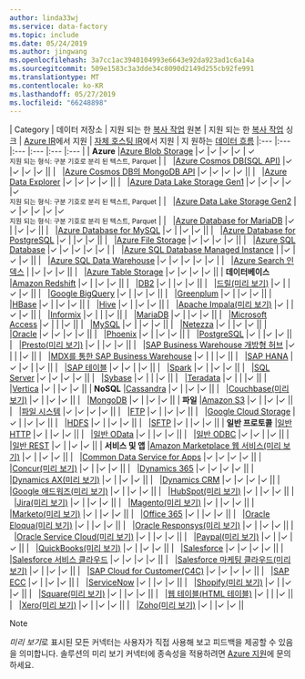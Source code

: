 ```yaml
---
author: linda33wj
ms.service: data-factory
ms.topic: include
ms.date: 05/24/2019
ms.author: jingwang
ms.openlocfilehash: 3a7cc1ac3940104993e6643e92da923ad1c6a14a
ms.sourcegitcommit: 509e1583c3a3dde34c8090d2149d255cb92fe991
ms.translationtype: MT
ms.contentlocale: ko-KR
ms.lasthandoff: 05/27/2019
ms.locfileid: "66248898"
---
```

| Category | 데이터 저장소 | 지원 되는 한 [복사 작업](../articles/data-factory/copy-activity-overview.md) 원본 | 지원 되는 한 [복사 작업](../articles/data-factory/copy-activity-overview.md) 싱크 | [Azure IR](../articles/data-factory/concepts-integration-runtime.md#azure-integration-runtime)에서 지원 | [자체 호스팅 IR](../articles/data-factory/concepts-integration-runtime.md#self-hosted-integration-runtime)에서 지원 | 지 원하는 [데이터 흐름](../articles/data-factory/concepts-data-flow-overview.md)
|:--- |:--- |:--- |:--- |:--- |:--- |
| **Azure** |[Azure Blob Storage](../articles/data-factory/connector-azure-blob-storage.md) |✓ |✓ |✓ |✓  | ✓ <br> <small>지원 되는 형식: 구분 기호로 분리 된 텍스트, Parquet</small> |
| &nbsp; |[Azure Cosmos DB(SQL API)](../articles/data-factory/connector-azure-cosmos-db.md) |✓ |✓ |✓ |✓  ||
| &nbsp; |[Azure Cosmos DB의 MongoDB API](../articles/data-factory/connector-azure-cosmos-db-mongodb-api.md) |✓ |✓ |✓ |✓  ||
| &nbsp; |[Azure Data Explorer](../articles/data-factory/connector-azure-data-explorer.md) |✓ |✓ |✓ |✓ ||
| &nbsp; |[Azure Data Lake Storage Gen1](../articles/data-factory/connector-azure-data-lake-store.md) |✓ |✓ |✓ |✓  |✓ <br> <small>지원 되는 형식: 구분 기호로 분리 된 텍스트, Parquet</small> |
| &nbsp; |[Azure Data Lake Storage Gen2](../articles/data-factory/connector-azure-data-lake-storage.md) |✓ |✓ |✓ |✓  |✓ <br> <small>지원 되는 형식: 구분 기호로 분리 된 텍스트, Parquet</small> |
| &nbsp; |[Azure Database for MariaDB](../articles/data-factory/connector-azure-database-for-mariadb.md) |✓ | |✓ |✓  ||
| &nbsp; |[Azure Database for MySQL](../articles/data-factory/connector-azure-database-for-mysql.md) |✓ | |✓ |✓  ||
| &nbsp; |[Azure Database for PostgreSQL](../articles/data-factory/connector-azure-database-for-postgresql.md) |✓ | |✓ |✓  ||
| &nbsp; |[Azure File Storage](../articles/data-factory/connector-azure-file-storage.md) |✓ |✓ |✓ |✓  ||
| &nbsp; |[Azure SQL Database](../articles/data-factory/connector-azure-sql-database.md) |✓ |✓ |✓ |✓  |✓  |
| &nbsp; |[Azure SQL Database Managed Instance](../articles/data-factory/connector-azure-sql-database-managed-insance.md) | |✓ |✓ |✓  ||
| &nbsp; |[Azure SQL Data Warehouse](../articles/data-factory/connector-azure-sql-data-warehouse.md) |✓ |✓ |✓ |✓  |✓  |
| &nbsp; |[Azure Search 인덱스](../articles/data-factory/connector-azure-search.md) | |✓ |✓ |✓  ||
| &nbsp; |[Azure Table Storage](../articles/data-factory/connector-azure-table-storage.md) |✓ |✓ |✓ |✓  ||
| **데이터베이스** |[Amazon Redshift](../articles/data-factory/connector-amazon-redshift.md) |✓ | |✓ |✓  ||
| &nbsp; |[DB2](../articles/data-factory/connector-db2.md) |✓ | |✓ |✓  ||
| &nbsp; |[드릴(미리 보기)](../articles/data-factory/connector-drill.md) |✓ | |✓ |✓  ||
| &nbsp; |[Google BigQuery](../articles/data-factory/connector-google-bigquery.md) |✓ | |✓ |✓  ||
| &nbsp; |[Greenplum](../articles/data-factory/connector-greenplum.md) |✓ | |✓ |✓  ||
| &nbsp; |[HBase](../articles/data-factory/connector-hbase.md) |✓ | |✓ |✓  ||
| &nbsp; |[Hive](../articles/data-factory/connector-hive.md) |✓ | |✓ |✓  ||
| &nbsp; |[Apache Impala(미리 보기)](../articles/data-factory/connector-impala.md) |✓ | |✓ |✓  ||
| &nbsp; |[Informix](../articles/data-factory/connector-odbc.md#ibm-informix-source) |✓ | | |✓  ||
| &nbsp; |[MariaDB](../articles/data-factory/connector-mariadb.md) |✓ | |✓ |✓  ||
| &nbsp; |[Microsoft Access](../articles/data-factory/connector-odbc.md#microsoft-access-source) |✓ | | |✓  ||
| &nbsp; |[MySQL](../articles/data-factory/connector-mysql.md) |✓ | |✓ |✓  ||
| &nbsp; |[Netezza](../articles/data-factory/connector-netezza.md) |✓ | |✓ |✓  ||
| &nbsp; |[Oracle](../articles/data-factory/connector-oracle.md) |✓ |✓ |✓ |✓  ||
| &nbsp; |[Phoenix](../articles/data-factory/connector-phoenix.md) |✓ | |✓ |✓  ||
| &nbsp; |[PostgreSQL](../articles/data-factory/connector-postgresql.md) |✓ | |✓ |✓  ||
| &nbsp; |[Presto(미리 보기)](../articles/data-factory/connector-presto.md) |✓ | |✓ |✓  ||
| &nbsp; |[SAP Business Warehouse 개방형 허브](../articles/data-factory/connector-sap-business-warehouse-open-hub.md) |✓ | | |✓  ||
| &nbsp; |[MDX를 통한 SAP Business Warehouse](../articles/data-factory/connector-sap-business-warehouse.md) |✓ | | |✓  ||
| &nbsp; |[SAP HANA](../articles/data-factory/connector-sap-hana.md) |✓ |✓ | |✓  ||
| &nbsp; |[SAP 테이블](../articles/data-factory/connector-sap-table.md) |✓ |✓ | |✓  ||
| &nbsp; |[Spark](../articles/data-factory/connector-spark.md) |✓ | |✓ |✓  ||
| &nbsp; |[SQL Server](../articles/data-factory/connector-sql-server.md) |✓ |✓ |✓ |✓  ||
| &nbsp; |[Sybase](../articles/data-factory/connector-sybase.md) |✓ | | |✓  ||
| &nbsp; |[Teradata](../articles/data-factory/connector-teradata.md) |✓ | | |✓  ||
| &nbsp; |[Vertica](../articles/data-factory/connector-vertica.md) |✓ | |✓ |✓  ||
| **NoSQL** |[Cassandra](../articles/data-factory/connector-cassandra.md) |✓ | |✓ |✓  ||
| &nbsp; |[Couchbase(미리 보기)](../articles/data-factory/connector-couchbase.md) |✓ | |✓ |✓  ||
| &nbsp; |[MongoDB](../articles/data-factory/connector-mongodb.md) |✓ | |✓ |✓  ||
| **파일** |[Amazon S3](../articles/data-factory/connector-amazon-simple-storage-service.md) |✓ | |✓ |✓  ||
| &nbsp; |[파일 시스템](../articles/data-factory/connector-file-system.md) |✓ |✓ |✓ |✓  ||
| &nbsp; |[FTP](../articles/data-factory/connector-ftp.md) |✓ | |✓ |✓  ||
| &nbsp; |[Google Cloud Storage](../articles/data-factory/connector-google-cloud-storage.md) |✓ | |✓ |✓  ||
| &nbsp; |[HDFS](../articles/data-factory/connector-hdfs.md) |✓ | |✓ |✓  ||
| &nbsp; |[SFTP](../articles/data-factory/connector-sftp.md) |✓ | |✓ |✓  ||
| **일반 프로토콜** |[일반 HTTP](../articles/data-factory/connector-http.md) |✓ | |✓ |✓  ||
| &nbsp; |[일반 OData](../articles/data-factory/connector-odata.md) |✓ | |✓ |✓  ||
| &nbsp; |[일반 ODBC](../articles/data-factory/connector-odbc.md) |✓ |✓ | |✓  ||
| &nbsp; |[일반 REST](../articles/data-factory/connector-rest.md) |✓ | |✓ |✓  ||
| **서비스 및 앱** |[Amazon Marketplace 웹 서비스(미리 보기)](../articles/data-factory/connector-amazon-marketplace-web-service.md) |✓ | |✓ |✓  ||
| &nbsp; |[Common Data Service for Apps](../articles/data-factory/connector-dynamics-crm-office-365.md) |✓ |✓ |✓ |✓  ||
| &nbsp; |[Concur(미리 보기)](../articles/data-factory/connector-concur.md) |✓ | |✓ |✓  ||
| &nbsp; |[Dynamics 365](../articles/data-factory/connector-dynamics-crm-office-365.md) |✓ |✓ |✓ |✓  ||
| &nbsp; |[Dynamics AX(미리 보기)](../articles/data-factory/connector-dynamics-ax.md) |✓ | |✓ |✓  ||
| &nbsp; |[Dynamics CRM](../articles/data-factory/connector-dynamics-crm-office-365.md) |✓ |✓ |✓ |✓  ||
| &nbsp; |[Google 애드워즈(미리 보기)](../articles/data-factory/connector-google-adwords.md) |✓ | |✓ |✓  ||
| &nbsp; |[HubSpot(미리 보기)](../articles/data-factory/connector-hubspot.md) |✓ | |✓ |✓  ||
| &nbsp; |[Jira(미리 보기)](../articles/data-factory/connector-jira.md) |✓ | |✓ |✓  ||
| &nbsp; |[Magento(미리 보기)](../articles/data-factory/connector-magento.md) |✓ | |✓ |✓  ||
| &nbsp; |[Marketo(미리 보기)](../articles/data-factory/connector-marketo.md) |✓ | |✓ |✓  ||
| &nbsp; |[Office 365](../articles/data-factory/connector-office-365.md) |✓ | |✓ |✓  ||
| &nbsp; |[Oracle Eloqua(미리 보기)](../articles/data-factory/connector-oracle-eloqua.md) |✓ | |✓ |✓  ||
| &nbsp; |[Oracle Responsys(미리 보기)](../articles/data-factory/connector-oracle-responsys.md) |✓ | |✓ |✓  ||
| &nbsp; |[Oracle Service Cloud(미리 보기)](../articles/data-factory/connector-oracle-service-cloud.md) |✓ | |✓ |✓  ||
| &nbsp; |[Paypal(미리 보기)](../articles/data-factory/connector-paypal.md) |✓ | |✓ |✓  ||
| &nbsp; |[QuickBooks(미리 보기)](../articles/data-factory/connector-quickbooks.md) |✓ | |✓ |✓  ||
| &nbsp; |[Salesforce](../articles/data-factory/connector-salesforce.md) |✓ |✓ |✓ |✓  ||
| &nbsp; |[Salesforce 서비스 클라우드](../articles/data-factory/connector-salesforce.md) |✓ |✓ |✓ |✓  ||
| &nbsp; |[Salesforce 마케팅 클라우드(미리 보기)](../articles/data-factory/connector-salesforce-marketing-cloud.md) |✓ | |✓ |✓  ||
| &nbsp; |[SAP Cloud for Customer(C4C)](../articles/data-factory/connector-sap-cloud-for-customer.md) |✓ |✓ |✓ |✓  ||
| &nbsp; |[SAP ECC](../articles/data-factory/connector-sap-ecc.md) |✓ | |✓ |✓ ||
| &nbsp; |[ServiceNow](../articles/data-factory/connector-servicenow.md) |✓ | |✓ |✓  ||
| &nbsp; |[Shopify(미리 보기)](../articles/data-factory/connector-shopify.md) |✓ | |✓ |✓  ||
| &nbsp; |[Square(미리 보기)](../articles/data-factory/connector-square.md) |✓ | |✓ |✓  ||
| &nbsp; |[웹 테이블(HTML 테이블)](../articles/data-factory/connector-web-table.md) |✓ | | |✓  ||
| &nbsp; |[Xero(미리 보기)](../articles/data-factory/connector-xero.md) |✓ | |✓ |✓  ||
| &nbsp; |[Zoho(미리 보기)](../articles/data-factory/connector-zoho.md) |✓ | |✓ |✓  ||

> [!NOTE]
> *미리 보기*로 표시된 모든 커넥터는 사용자가 직접 사용해 보고 피드백을 제공할 수 있음을 의미합니다.  솔루션의 미리 보기 커넥터에 종속성을 적용하려면 [Azure 지원](https://azure.microsoft.com/support/)에 문의하세요.
